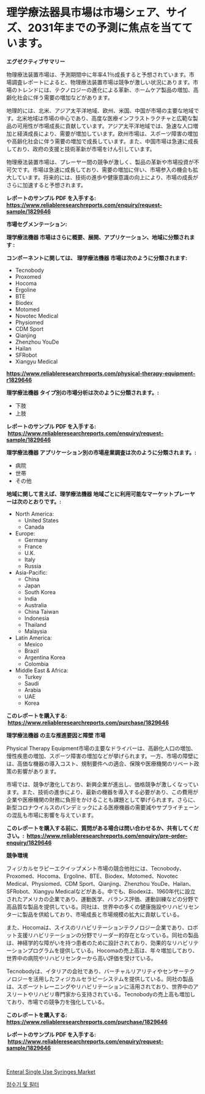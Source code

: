 <p><h1>理学療法器具市場は市場シェア、サイズ、2031年までの予測に焦点を当てています。</h1></p><p><strong>エグゼクティブサマリー</strong></p>
<p><p>物理療法装置市場は、予測期間中に年率4.1％成長すると予想されています。市場調査レポートによると、物理療法装置市場は競争が激しい状況にあります。市場のトレンドには、テクノロジーの進化による革新、ホームケア製品の増加、高齢化社会に伴う需要の増加などがあります。</p><p>地理的には、北米、アジア太平洋地域、欧州、米国、中国が市場の主要な地域です。北米地域は市場の中心であり、高度な医療インフラストラクチャと広範な製品の可用性が市場成長に貢献しています。アジア太平洋地域では、急速な人口増加と経済成長により、需要が増加しています。欧州市場は、スポーツ障害の増加や高齢化社会に伴う需要の増加で成長しています。また、中国市場は急速に成長しており、政府の支援と技術革新が市場をけん引しています。</p><p>物理療法装置市場は、プレーヤー間の競争が激しく、製品の革新や市場投資が不可欠です。市場は急速に成長しており、需要の増加に伴い、市場参入の機会も拡大しています。将来的には、技術の進歩や健康意識の向上により、市場の成長がさらに加速すると予想されます。</p></p>
<p><strong>レポートのサンプル PDF を入手する: <a href="https://www.reliableresearchreports.com/enquiry/request-sample/1829646">https://www.reliableresearchreports.com/enquiry/request-sample/1829646</a></strong></p>
<p><strong>市場セグメンテーション:</strong></p>
<p><strong> 理学療法機器 市場はさらに概要、展開、アプリケーション、地域に分類されます :</strong></p>
<p><strong>コンポーネントに関しては、 理学療法機器 市場は次のように分類されます: &nbsp;</strong></p>
<p><ul><li>Tecnobody</li><li>Proxomed</li><li>Hocoma</li><li>Ergoline</li><li>BTE</li><li>Biodex</li><li>Motomed</li><li>Novotec Medical</li><li>Physiomed</li><li>CDM Sport</li><li>Qianjing</li><li>Zhenzhou YouDe</li><li>Hailan</li><li>SFRobot</li><li>Xiangyu Medical</li></ul></p>
<p><strong><a href="https://www.reliableresearchreports.com/physical-therapy-equipment-r1829646">https://www.reliableresearchreports.com/physical-therapy-equipment-r1829646</a></strong></p>
<p><strong> 理学療法機器 タイプ別の市場分析は次のように分類されます。:</strong></p>
<p><ul><li>下肢</li><li>上肢</li></ul></p>
<p><strong>レポートのサンプル PDF を入手する: &nbsp;<a href="https://www.reliableresearchreports.com/enquiry/request-sample/1829646">https://www.reliableresearchreports.com/enquiry/request-sample/1829646</a></strong></p>
<p><strong> 理学療法機器 アプリケーション別の市場産業調査は次のように分類されます。:</strong></p>
<p><ul><li>病院</li><li>世帯</li><li>その他</li></ul></p>
<p><strong>地域に関して言えば、理学療法機器 地域ごとに利用可能なマーケットプレーヤーは次のとおりです。:</strong></p>
<p><ul>
    <li>
        North America:
        <ul>
            <li>United States</li>
            <li>Canada</li>
        </ul>
    </li>
    <li>
        Europe:
        <ul>
            <li>Germany</li>
            <li>France</li>
            <li>U.K.</li>
            <li>Italy</li>
            <li>Russia</li>
        </ul>
    </li>
    <li>
        Asia-Pacific:
        <ul>
            <li>China</li>
            <li>Japan</li>
            <li>South Korea</li>
            <li>India</li>
            <li>Australia</li>
            <li>China Taiwan</li>
            <li>Indonesia</li>
            <li>Thailand</li>
            <li>Malaysia</li>
        </ul>
    </li>
    <li>
        Latin America:
        <ul>
            <li>Mexico</li>
            <li>Brazil</li>
            <li>Argentina Korea</li>
            <li>Colombia</li>
        </ul>
    </li>
    <li>
        Middle East & Africa:
        <ul>
            <li>Turkey</li>
            <li>Saudi</li>
            <li>Arabia</li>
            <li>UAE</li>
            <li>Korea</li>
        </ul>
    </li>
    </ul></p>
<p><strong>このレポートを購入する: &nbsp;<a href="https://www.reliableresearchreports.com/purchase/1829646">https://www.reliableresearchreports.com/purchase/1829646</a></strong></p>
<p><strong>理学療法機器 の主な推進要因と障壁 市場</strong></p>
<p><p>Physical Therapy Equipment市場の主要なドライバーは、高齢化人口の増加、慢性疾患の増加、スポーツ障害の増加などが挙げられます。一方、市場の障壁には、高価な機器の導入コスト、規制要件への適合、保険や医療機関のリベート政策の影響があります。</p><p>市場では、競争が激化しており、新興企業が進出し、価格競争が激しくなっています。また、技術の進歩により、最新の機器を導入する必要があり、この費用が企業や医療機関の財務に負担をかけることも課題として挙げられます。さらに、新型コロナウイルスのパンデミックによる医療機器の需要減やサプライチェーンの混乱も市場に影響を与えています。</p></p>
<p><strong>このレポートを購入する前に、質問がある場合は問い合わせるか、共有してください。:&nbsp; <a href="https://www.reliableresearchreports.com/enquiry/pre-order-enquiry/1829646">https://www.reliableresearchreports.com/enquiry/pre-order-enquiry/1829646</a></strong></p>
<p><strong>競争環境</strong></p>
<p><p>フィジカルセラピーエクイップメント市場の競合他社には、Tecnobody、Proxomed、Hocoma、Ergoline、BTE、Biodex、Motomed、Novotec Medical、Physiomed、CDM Sport、Qianjing、Zhenzhou YouDe、Hailan、SFRobot、Xiangyu Medicalなどがある。中でも、Biodexは、1960年代に設立されたアメリカの企業であり、運動医学、バランス評価、運動訓練などの分野で高品質な製品を提供している。同社は、世界中の多くの健康施設やリハビリセンターに製品を供給しており、市場成長と市場規模の拡大に貢献している。</p><p>また、Hocomaは、スイスのリハビリテーションテクノロジー企業であり、ロボット支援リハビリテーションの分野でリーダー的存在となっている。同社の製品は、神経学的な障がいを持つ患者のために設計されており、効果的なリハビリテーションプログラムを提供している。Hocomaの売上高は、年々増加しており、世界中の病院やリハビリセンターから高い評価を受けている。</p><p>Tecnobodyは、イタリアの会社であり、バーチャルリアリティやセンサーテクノロジーを活用したフィジカルセラピーシステムを提供している。同社の製品は、スポーツトレーニングやリハビリテーションに活用されており、世界中のアスリートやリハビリ専門家から支持されている。Tecnobodyの売上高も増加しており、市場での競争力を強化している。</p></p>
<p><strong>このレポートを購入する: &nbsp; <a href="https://www.reliableresearchreports.com/purchase/1829646">https://www.reliableresearchreports.com/purchase/1829646</a></strong></p>
<p><strong>レポートのサンプル PDF を入手する: &nbsp;<a href="https://www.reliableresearchreports.com/enquiry/request-sample/1829646">https://www.reliableresearchreports.com/enquiry/request-sample/1829646</a></strong><strong></strong></p>
<p>&nbsp;</p>
<p><p><a href="https://frill-swim-3cd.notion.site/Enteral-Single-Use-Syringes-Market-Trends-Forecast-and-Competitive-Analysis-to-2031-950d20cccfed47df9a2828e239c8f6dc">Enteral Single Use Syringes Market</a></p><p><a href="https://medium.com/@seanturner6262/%EC%A0%95%EC%88%98%EA%B8%B0-%EB%B0%8F-%ED%95%84%ED%84%B0-%EC%8B%9C%EC%9E%A5-%EB%B3%B4%EA%B3%A0%EC%84%9C%EB%8A%94-%EC%9D%B4-%EC%8B%9C%EC%9E%A5%EC%9D%98-%EC%B5%9C%EC%8B%A0-%ED%8A%B8%EB%A0%8C%EB%93%9C%EC%99%80-%EC%84%B1%EC%9E%A5-%EA%B8%B0%ED%9A%8C%EB%A5%BC-%EB%B3%B4%EC%97%AC%EC%A4%8D%EB%8B%88%EB%8B%A4-39a664a2e0f1">정수기 및 필터</a></p></p>